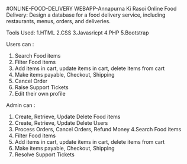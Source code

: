 #ONLINE-FOOD-DELIVERY WEBAPP-Annapurna Ki Rasoi
Online Food Delivery: Design a database for a food delivery service, including restaurants, menus, orders, and deliveries.

Tools Used:
1.HTML
2.CSS
3.Javasricpt
4.PHP
5.Bootstrap

 
Users can :
1. Search Food items
2. Filter Food items
3. Add items in cart, update items in cart, delete items from cart
4. Make items payable, Checkout, Shipping
5. Cancel Order
6. Raise Support Tickets
7. Edit their own profile

Admin can :
1. Create, Retrieve, Update Delete Food items
2. Create, Retrieve, Update Delete Users
3. Process Orders, Cancel Orders, Refund Money
4.Search Food items
5. Filter Food items
6. Add items in cart, update items in cart, delete items from cart
7. Make items payable, Checkout, Shipping
8. Resolve Support Tickets


